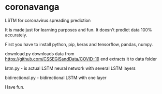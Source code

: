 # coronavanga
LSTM for coronavirus spreading prediction

It is made just for learning purposes and fun.
It doesn't predict data 100% accurately.


First you have to install python, pip, keras and tensorflow, pandas, numpy.



download.py downloads data from https://github.com/CSSEGISandData/COVID-19 end extracts it to data folder

lstm.py - is actual LSTM neural network with several LSTM layers


bidirectional.py - bidirectional LSTM with one layer


Have fun.
